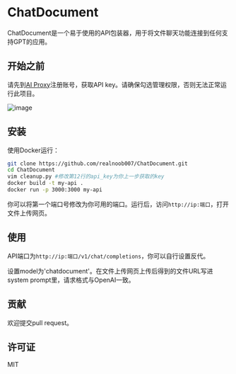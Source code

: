 # ChatDocument

ChatDocument是一个易于使用的API包装器，用于将文件聊天功能连接到任何支持GPT的应用。

## 开始之前

请先到[AI Proxy](https://aiproxy.io/)注册账号，获取API key。请确保勾选管理权限，否则无法正常运行此项目。

![image](https://github.com/realnoob007/ChatDocument/assets/87698941/a52d29aa-ad6f-48fc-9603-831011918cd5)

## 安装

使用Docker运行：

```bash
git clone https://github.com/realnoob007/ChatDocument.git
cd ChatDocument
vim cleanup.py #修改第12行的api_key为你上一步获取的key
docker build -t my-api .
docker run -p 3000:3000 my-api
```

你可以将第一个端口号修改为你可用的端口。运行后，访问`http://ip:端口`，打开文件上传网页。

## 使用

API端口为`http://ip:端口/v1/chat/completions`，你可以自行设置反代。

设置model为'chatdocument'。在文件上传网页上传后得到的文件URL写进system prompt里，请求格式与OpenAI一致。

## 贡献

欢迎提交pull request。

## 许可证

MIT
